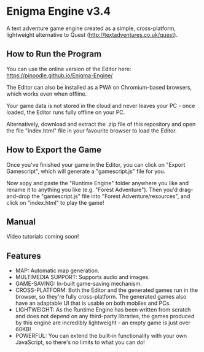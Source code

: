 # Enigma Engine v3.4
A text adventure game engine created as a simple, cross-platform, lightweight alternative to Quest (http://textadventures.co.uk/quest).

## How to Run the Program
You can use the online version of the Editor here: https://pinoodle.github.io/Enigma-Engine/

The Editor can also be installed as a PWA on Chromium-based browsers, which works even when offline.

Your game data is not stored in the cloud and never leaves your PC - once loaded, the Editor runs fully offline on your PC.

Alternatively, download and extract the .zip file of this repository and open the file "index.html" file in your favourite browser to load the Editor.

## How to Export the Game
Once you've finished your game in the Editor, you can click on "Export Gamescript", which will generate a "gamescript.js" file for you.

Now xopy and paste the "Runtime Engine" folder anywhere you like and rename it to anything you like (e.g. "Forest Adventure"). Then you'd drag-and-drop the "gamescript.js" file into "Forest Adventure/resources", and click on "index.html" to play the game!

## Manual
Video tutorials coming soon!

## Features
* MAP: Automatic map generation.
* MULTIMEDIA SUPPORT: Supports audio and images.
* GAME-SAVING: In-built game-saving mechanism.
* CROSS-PLATFORM: Both the Editor and the generated games run in the browser, so they're fully cross-platform. The generated games also have an adaptable UI that is usable on both mobiles and PCs.
* LIGHTWEIGHT: As the Runtime Engine has been written from scratch and does not depend on any third-party libraries, the games produced by this engine are incredibly lightweight - an empty game is just over 60KB!
* POWERFUL: You can extend the built-in functionality with your own JavaScript, so there's no limits to what you can do!

